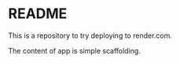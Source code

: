 # README

This is a repository to try deploying to render.com.

The content of app is simple scaffolding.
